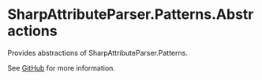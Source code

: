 # SharpAttributeParser.Patterns.Abstractions

Provides abstractions of SharpAttributeParser.Patterns.

See [GitHub](https://github.com/ErikWe/sharp-attribute-parser) for more information.